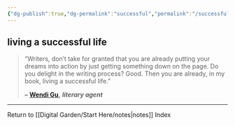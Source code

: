 ```yaml
---
{"dg-publish":true,"dg-permalink":"successful","permalink":"/successful/","created":"","updated":""}
---
```



## living a successful life

> “Writers, don’t take for granted that you are already putting your dreams into action by just getting something down on the page. Do you delight in the writing process? Good. Then you are already, in my book, living a successful life.”
> 
> **–** [**Wendi Gu**](https://londonwriterssalon.us4.list-manage.com/track/click?u=8b047263967451488070a8ad0&id=2e3d97b706&e=bc5cbc9b90)**,** _**literary agent**_

---

Return to [[Digital Garden/Start Here/notes\|notes]] Index